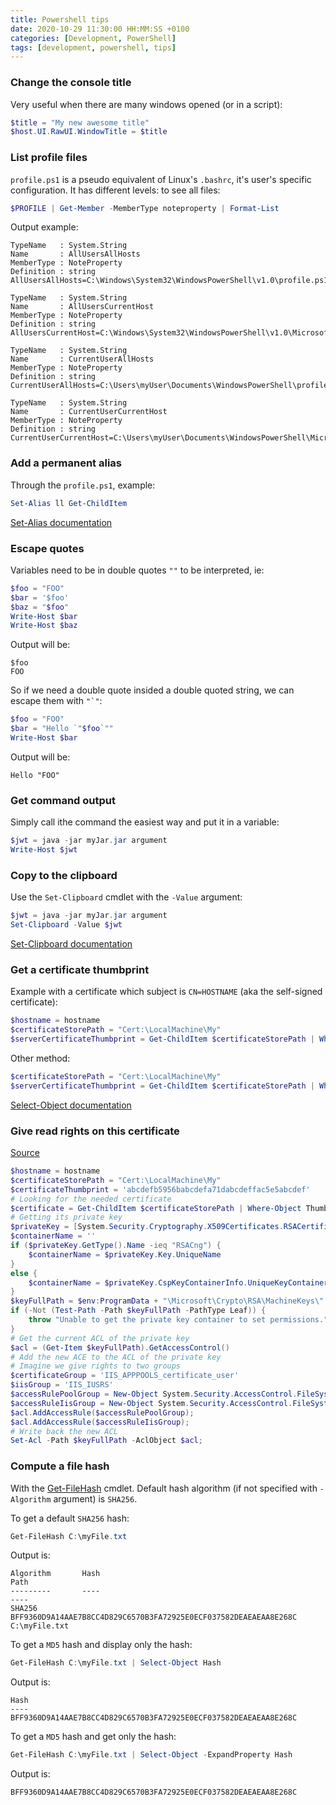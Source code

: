 ```yaml
---
title: Powershell tips
date: 2020-10-29 11:30:00 HH:MM:SS +0100
categories: [Development, PowerShell]
tags: [development, powershell, tips]
---
```


### Change the console title

Very useful when there are many windows opened (or in a script):

```powershell
$title = "My new awesome title"
$host.UI.RawUI.WindowTitle = $title
```

### List profile files

`profile.ps1` is a pseudo equivalent of Linux's `.bashrc`, it's user's specific configuration. It has different levels: to see all files:

```powershell
$PROFILE | Get-Member -MemberType noteproperty | Format-List
```

Output example:

```text
TypeName   : System.String
Name       : AllUsersAllHosts
MemberType : NoteProperty
Definition : string AllUsersAllHosts=C:\Windows\System32\WindowsPowerShell\v1.0\profile.ps1

TypeName   : System.String
Name       : AllUsersCurrentHost
MemberType : NoteProperty
Definition : string AllUsersCurrentHost=C:\Windows\System32\WindowsPowerShell\v1.0\Microsoft.PowerShell_profile.ps1

TypeName   : System.String
Name       : CurrentUserAllHosts
MemberType : NoteProperty
Definition : string CurrentUserAllHosts=C:\Users\myUser\Documents\WindowsPowerShell\profile.ps1

TypeName   : System.String
Name       : CurrentUserCurrentHost
MemberType : NoteProperty
Definition : string CurrentUserCurrentHost=C:\Users\myUser\Documents\WindowsPowerShell\Microsoft.PowerShell_profile.ps1
```

### Add a permanent alias

Through the `profile.ps1`, example:

```powershell
Set-Alias ll Get-ChildItem
```

[Set-Alias documentation](https://docs.microsoft.com/en-us/powershell/module/microsoft.powershell.utility/set-alias?view=powershell-7.2)

### Escape quotes

Variables need to be in double quotes `""` to be interpreted, ie:

```powershell
$foo = "FOO"
$bar = '$foo'
$baz = "$foo"
Write-Host $bar
Write-Host $baz
```

Output will be:

```text
$foo
FOO
```

So if we need a double quote insided a double quoted string, we can escape them with `` "`" ``:

```powershell
$foo = "FOO"
$bar = "Hello `"$foo`""
Write-Host $bar
```

Output will be:

```text
Hello "FOO"
```

### Get command output

Simply call ithe command the easiest way and put it in a variable:

```powershell
$jwt = java -jar myJar.jar argument
Write-Host $jwt
```

### Copy to the clipboard

Use the `Set-Clipboard` cmdlet with the `-Value` argument:

```powershell
$jwt = java -jar myJar.jar argument
Set-Clipboard -Value $jwt
```

[Set-Clipboard documentation](https://docs.microsoft.com/en-us/powershell/module/microsoft.powershell.management/set-clipboard?view=powershell-7.2)

### Get a certificate thumbprint

Example with a certificate which subject is `CN=HOSTNAME` (aka the self-signed certificate):

```powershell
$hostname = hostname
$certificateStorePath = "Cert:\LocalMachine\My"
$serverCertificateThumbprint = Get-ChildItem $certificateStorePath | Where-Object Subject -eq "CN=$hostname" | Select-Object -ExpandProperty Thumbprint
```

Other method:

```powershell
$certificateStorePath = "Cert:\LocalMachine\My"
$serverCertificateThumbprint = Get-ChildItem $certificateStorePath | Where-Object {$_.Subject -eq "CN=$($env:COMPUTERNAME)"} | Select-Object -ExpandProperty Thumbprint
```

[Select-Object documentation](https://docs.microsoft.com/fr-fr/powershell/module/microsoft.powershell.utility/select-object?view=powershell-7.2)

### Give read rights on this certificate

[Source](https://stackoverflow.com/a/71069993/7445285)

```powershell
$hostname = hostname
$certificateStorePath = "Cert:\LocalMachine\My"
$certificateThumbprint = 'abcdefb5956babcdefa71dabcdeffac5e5abcdef'
# Looking for the needed certificate
$certificate = Get-ChildItem $certificateStorePath | Where-Object Thumbprint -eq $certificateThumbprint
# Getting its private key
$privateKey = [System.Security.Cryptography.X509Certificates.RSACertificateExtensions]::GetRSAPrivateKey($certificate)
$containerName = ''
if ($privateKey.GetType().Name -ieq "RSACng") {
    $containerName = $privateKey.Key.UniqueName
}
else {
    $containerName = $privateKey.CspKeyContainerInfo.UniqueKeyContainerName
}    
$keyFullPath = $env:ProgramData + "\Microsoft\Crypto\RSA\MachineKeys\" + $containerName;
if (-Not (Test-Path -Path $keyFullPath -PathType Leaf)) {
    throw "Unable to get the private key container to set permissions."
}
# Get the current ACL of the private key
$acl = (Get-Item $keyFullPath).GetAccessControl()    
# Add the new ACE to the ACL of the private key
# Imagine we give rights to two groups
$certificateGroup = 'IIS_APPPOOLS_certificate_user'
$iisGroup = 'IIS_IUSRS'
$accessRulePoolGroup = New-Object System.Security.AccessControl.FileSystemAccessRule($certificateGroup, "Read", "Allow")
$accessRuleIisGroup = New-Object System.Security.AccessControl.FileSystemAccessRule($iisGroup, "Read", "Allow")
$acl.AddAccessRule($accessRulePoolGroup);
$acl.AddAccessRule($accessRuleIisGroup);
# Write back the new ACL
Set-Acl -Path $keyFullPath -AclObject $acl;
```

### Compute a file hash

With the [Get-FileHash](https://docs.microsoft.com/en-us/powershell/module/microsoft.powershell.utility/get-filehash?view=powershell-7.2) cmdlet. Default hash algorithm (if not specified with `-Algorithm` argument) is `SHA256`.

To get a default `SHA256` hash:

```powershell
Get-FileHash C:\myFile.txt
```

Output is:

```text
Algorithm       Hash                                                                   Path
---------       ----                                                                   ----
SHA256          BFF9360D9A14AAE7B8CC4D829C6570B3FA72925E0ECF037582DEAEAEAA8E268C       C:\myFile.txt
```

To get a `MD5` hash and display only the hash:

```powershell
Get-FileHash C:\myFile.txt | Select-Object Hash
```

Output is:

```text
Hash
----
BFF9360D9A14AAE7B8CC4D829C6570B3FA72925E0ECF037582DEAEAEAA8E268C
```

To get a `MD5` hash and get only the hash:

```powershell
Get-FileHash C:\myFile.txt | Select-Object -ExpandProperty Hash
```

Output is:

```text
BFF9360D9A14AAE7B8CC4D829C6570B3FA72925E0ECF037582DEAEAEAA8E268C
```
